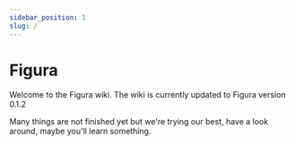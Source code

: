 ```yaml
---
sidebar_position: 1
slug: /
---
```


# Figura

Welcome to the Figura wiki. The wiki is currently updated to Figura version 0.1.2

Many things are not finished yet but we're trying our best, have a look around, maybe you'll learn something.
